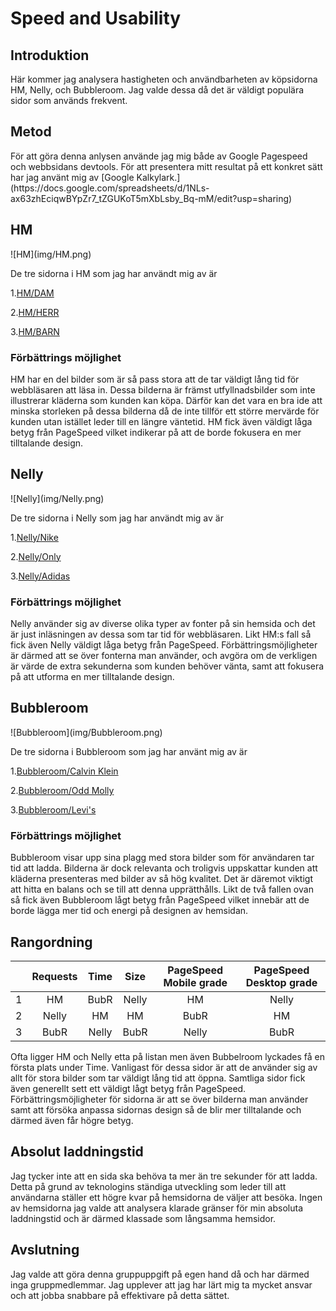 Speed and Usability
===========================
<h2>Introduktion</h2>
Här kommer jag analysera hastigheten och användbarheten av köpsidorna HM, Nelly, och Bubbleroom.
Jag valde dessa då det är väldigt populära sidor som används frekvent.

<h2>Metod</h2>
För att göra denna anlysen använde jag mig både av Google Pagespeed och webbsidans devtools. För att presentera mitt resultat på ett konkret sätt har jag använt mig av [Google Kalkylark.](https://docs.google.com/spreadsheets/d/1NLs-ax63zhEciqwBYpZr7_tZGUKoT5mXbLsby_Bq-mM/edit?usp=sharing)

<h2>HM</h2>
![HM](img/HM.png)

De tre sidorna i HM som jag har användt mig av är

1.[HM/DAM](http://www.hm.com/se/department/LADIES)

2.[HM/HERR](http://www.hm.com/se/department/MEN)

3.[HM/BARN](http://www.hm.com/se/department/KIDS)


<h3>Förbättrings möjlighet</h3>
HM har en del bilder som är så pass stora att de tar väldigt lång tid för webbläsaren att läsa in. Dessa bilderna är främst utfyllnadsbilder som inte illustrerar kläderna som kunden kan köpa. Därför kan det vara en bra ide att minska storleken på dessa bilderna då de inte tillför ett större mervärde för kunden utan istället leder till en längre väntetid. HM fick även väldigt låga betyg från PageSpeed vilket indikerar på att de borde fokusera en mer tilltalande design.


<h2>Nelly</h2>
![Nelly](img/Nelly.png)

De tre sidorna i Nelly som jag har användt mig av är

1.[Nelly/Nike](https://nelly.com/se/kl%C3%A4der-f%C3%B6r-kvinnor/m%C3%A4rkeskl%C3%A4der/nike-1013/)

2.[Nelly/Only](https://nelly.com/se/kl%C3%A4der-f%C3%B6r-kvinnor/m%C3%A4rkeskl%C3%A4der/only-589/)

3.[Nelly/Adidas](https://nelly.com/se/kl%C3%A4der-f%C3%B6r-kvinnor/m%C3%A4rkeskl%C3%A4der/adidas-originals-890/)


<h3>Förbättrings möjlighet</h3>
Nelly använder sig av diverse olika typer av fonter på sin hemsida och det är just inläsningen av dessa som tar tid för webbläsaren. Likt HM:s fall så fick även Nelly väldigt låga betyg från PageSpeed. Förbättringsmöjligheter är därmed att se över fonterna man använder, och avgöra om de verkligen är värde de extra sekunderna som kunden behöver vänta, samt att fokusera på att utforma en mer tilltalande design.

<h2>Bubbleroom</h2>
![Bubbleroom](img/Bubbleroom.png)

De tre sidorna i Bubbleroom som jag har använt mig av är

1.[Bubbleroom/Calvin Klein](https://www.bubbleroom.se/sv/kvinna/calvin-klein)

2.[Bubbleroom/Odd Molly](https://www.bubbleroom.se/sv/kvinna/odd-molly)

3.[Bubbleroom/Levi's](https://www.bubbleroom.se/sv/kvinna/levis)


<h3>Förbättrings möjlighet</h3>
Bubbleroom visar upp sina plagg med stora bilder som för användaren tar tid att ladda. Bilderna är dock relevanta och troligvis uppskattar kunden att kläderna presenteras med bilder av så hög kvalitet. Det är däremot viktigt att hitta en balans och se till att denna upprätthålls. Likt de två fallen ovan så fick även Bubbleroom lågt betyg från PageSpeed vilket innebär att de borde lägga mer tid och energi på designen av hemsidan.



<h2>Rangordning</h2>

|        | Requests      | Time          | Size       | PageSpeed Mobile grade   | PageSpeed Desktop grade  |
|--------|:-------------:|:-------------:|:----------:|:------------------------:|:------------------------:|        
|1       | HM            | BubR          | Nelly      | HM                       | Nelly                    |
|2       | Nelly         | HM            | HM         | BubR                     | HM                       |
|3       | BubR          | Nelly         | BubR       | Nelly                    | BubR                     |

Ofta ligger HM och Nelly etta på listan men även Bubbelroom lyckades få en första plats under Time. Vanligast för dessa sidor är att de använder sig av allt för stora bilder som tar väldigt lång tid att öppna. Samtliga sidor fick även generellt sett ett väldigt lågt betyg från PageSpeed. Förbättringsmöjligheter för sidorna är att se över bilderna man använder samt att försöka anpassa sidornas design så de blir mer tilltalande och därmed även får högre betyg.

<h2>Absolut laddningstid</h2>
Jag tycker inte att en sida ska behöva ta mer än tre sekunder för att ladda. Detta på grund av teknologins ständiga utveckling som leder till att användarna ställer ett högre kvar på hemsidorna de väljer att besöka. Ingen av hemsidorna jag valde att analysera klarade gränser för min absoluta laddningstid och är därmed klassade som långsamma hemsidor.

<h2>Avslutning</h2>
Jag valde att göra denna gruppuppgift på egen hand då och har därmed inga gruppmedlemmar. Jag upplever att jag har lärt mig ta mycket ansvar och att jobba snabbare på effektivare på detta sättet.

